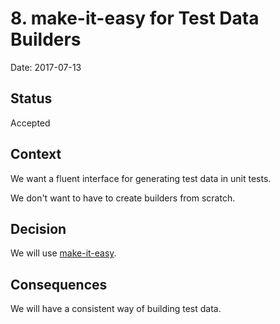 # 8. make-it-easy for Test Data Builders

Date: 2017-07-13

## Status

Accepted

## Context

We want a fluent interface for generating test data in unit tests.

We don't want to have to create builders from scratch.

## Decision

We will use [make-it-easy](https://github.com/npryce/make-it-easy).

## Consequences

We will have a consistent way of building test data.

